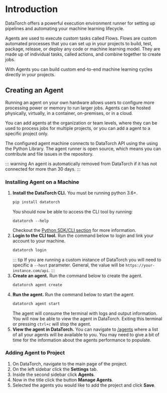 # Introduction

DataTorch offers a powerful execution environment runner for setting up
pipelines and automating your machine learning lifecycle.

Agents are used to execute custom tasks called Flows. Flows are custom automated
processes that you can set up in your projects to build, test, package, release,
or deploy any code or machine learning model. They are made up of individual
tasks, called actions, and combine together to create jobs.

With Agents you can build custom end-to-end machine learning cycles directly in
your projects.

## Creating an Agent

Running an agent on your own hardware allows users to configure more processing
power or memory to run larger jobs. Agents can be hosted physically, virtually,
in a container, on-premises, or in a cloud.

You can add agents at the organization or team levels, where they can be used to
process jobs for multiple projects, or you can add a agent to a specific project
only.

The configured agent machine connects to DataTorch API using the using the
Python Library. The agent runner is open source, which means you can contribute
and file issues in the repository.

::: warning
An agent is automatically removed from DataTorch if it has not connected for
more than 30 days.
:::

### Installing Agent on a Machine

1. **Install the DataTorch CLI.** You must be running python 3.6+.
   ```sh
   pip install datatorch
   ```
   You should now be able to access the CLI tool by running:
   ```
   datatorch --help
   ```
   Checkout the [Python SDK/CLI section](/python) for more information.
2. **Login to the CLI tool.** Run the command below to login and link your
   account to your machine.
   ```sh
   datatorch login
   ```
   ::: tip
   If you are running a custom instance of DataTorch you will need to specific a
   `--host` parameter. General, the value will be
   `https://your-instance.com/api`.
   :::
3. **Create an agent.** Run the command below to create the agent.
   ```sh
   datatorch agent create
   ```
4. **Run the agent.** Run the command below to start the agent.
   ```sh
   datatorch agent start
   ```
   The agent will consume the terminal with logs and output information. You
   will now be able to view the agent in DataTorch. Exiting this terminal or
   pressing `ctrl+c` will stop the agent.
5. **View the agent in DataTorch.** You can navigate to
   [/agents](https://datatorch.io/agents) where a list of all your agents will
   be available to you. You may need to give a bit of time for the information
   about the agents performance to populate.

### Adding Agent to Project

1. On DataTorch, navigate to the main page of the project.
2. On the left sidebar click the **Settings** tab.
3. Inside the second sidebar click **Agents**.
4. Now in the title click the button **Manage Agents**.
5. Selected the agents you would like to add the project and click **Save**.

